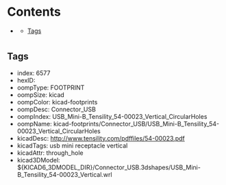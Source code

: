 



Contents
========

* [](#)
	* [Tags](#tags)

# 

## Tags

- index: 6577
- hexID: 
- oompType: FOOTPRINT
- oompSize: kicad
- oompColor: kicad-footprints
- oompDesc: Connector_USB
- oompIndex: USB_Mini-B_Tensility_54-00023_Vertical_CircularHoles
- oompName: kicad-footprints/Connector_USB/USB_Mini-B_Tensility_54-00023_Vertical_CircularHoles
- kicadDesc: http://www.tensility.com/pdffiles/54-00023.pdf
- kicadTags: usb mini receptacle vertical
- kicadAttr: through_hole
- kicad3DModel: ${KICAD6_3DMODEL_DIR}/Connector_USB.3dshapes/USB_Mini-B_Tensility_54-00023_Vertical.wrl
